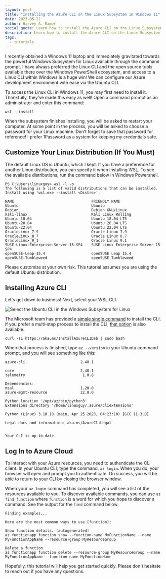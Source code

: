 ```yaml
---
layout: post
title: "Installing the Azure CLI on the Linux Subsystem in Windows 11"
date: 2023-05-22
author: Harvey A. Ramer
social_quote: Learn how to install the Azure CLI on the Linux Subsystem in Windows 11. This step-by-step guide covers the installation process and authenticating with Azure to manage your resources.
description: Learn how to install the Azure CLI on the Linux Subsystem in Windows 11. 
tags:
  - tutorials
---
```


I recently obtained a Windows 11 laptop and immediately gravitated towards the powerful Windows Subsystem for Linux available through the command prompt. I have always preferred the Linux CLI and the open source tools available there over the Windows PowerShell ecosystem, and access to a Linux CLI within Windows is a huge win! We can configure our Azure development environment with ease via the Ubuntu CLI.

To access the Linux CLI in Windows 11, you may first need to install it. Thankfully, they've made this easy as well! Open a command prompt as an administrator and enter this command:

```
wsl --install
```

When the subsystem finishes installing, you will be asked to restart your computer. At some point in the process, you will be asked to choose a password for your Linux machine. Don't forget to save that password for reference! I prefer 1Password as a system for keeping my credentials safe.

## Customize Your Linux Distribution (If You Must)

The default Linux OS is Ubuntu, which I kept. If you have a preference for another Linux distribution, you can specify it when installing WSL. To see the available distributions, run the command below in Windows Powershell.

```
PS C:\Users\linuxguy> wsl -l -o
The following is a list of valid distributions that can be installed.
Install using 'wsl.exe --install <Distro>'.

NAME                                   FRIENDLY NAME
Ubuntu                                 Ubuntu
Debian                                 Debian GNU/Linux
kali-linux                             Kali Linux Rolling
Ubuntu-18.04                           Ubuntu 18.04 LTS
Ubuntu-20.04                           Ubuntu 20.04 LTS
Ubuntu-22.04                           Ubuntu 22.04 LTS
OracleLinux_7_9                        Oracle Linux 7.9
OracleLinux_8_7                        Oracle Linux 8.7
OracleLinux_9_1                        Oracle Linux 9.1
SUSE-Linux-Enterprise-Server-15-SP4    SUSE Linux Enterprise Server 15 SP4
openSUSE-Leap-15.4                     openSUSE Leap 15.4
openSUSE-Tumbleweed                    openSUSE Tumbleweed
```

Please customize at your own risk. This tutorial assumes you are using the default Ubuntu distribution.

## Installing Azure CLI

Let's get down to business! Next, select your WSL CLI.

![Select the Ubuntu CLI in the Windows Subsystem for Linux](/img/blog/select-wsl-cli.png)

The Microsoft team has provided a [simple single command](https://learn.microsoft.com/en-us/cli/azure/install-azure-cli-linux?pivots=apt#option-1-install-with-one-command) to install the CLI. If you prefer a multi-step process to install the CLI, [that option](https://learn.microsoft.com/en-us/cli/azure/install-azure-cli-linux?pivots=apt#option-2-step-by-step-installation-instructions) is also available.

```
curl -sL https://aka.ms/InstallAzureCLIDeb | sudo bash
```

When that process is finished, type `az --version` in your Ubuntu command prompt, and you will see something like this: 

```
azure-cli                         2.48.1

core                              2.48.1
telemetry                          1.0.8

Dependencies:
msal                              1.20.0
azure-mgmt-resource               22.0.0

Python location '/opt/az/bin/python3'
Extensions directory '/home/linuxguy/.azure/cliextensions'

Python (Linux) 3.10.10 (main, Apr 25 2023, 04:23:10) [GCC 11.3.0]

Legal docs and information: aka.ms/AzureCliLegal


Your CLI is up-to-date.
```

## Log In to Azure Cloud

To interact with your Azure resources, you need to authenticate the CLI client. In your Ubuntu CLI, type the command, `az login`. When you do, your browser will open and prompt you to authenticate. On success, you will be able to return to your CLI by closing the browser window.

When your `az login` command has completed, you will see a list of the resources available to you. To discover available commands, you can use `az find function` where `function` is a word for which you hope to discover a command. See the output for the `find` command below.

```
Finding examples...

Here are the most common ways to use [function]: 

Show function details. (autogenerated)
az functionapp function show --function-name MyFunctionName --name MyFunctionAppName --resource-group MyResourceGroup

Delete a function.
az functionapp function delete --resource-group MyResourceGroup --name MyFunctionAppName --function-name MyFunctionName
```

Hopefully, this tutorial will help you get started quickly. Please don't hesitate to reach out if you have any questions.